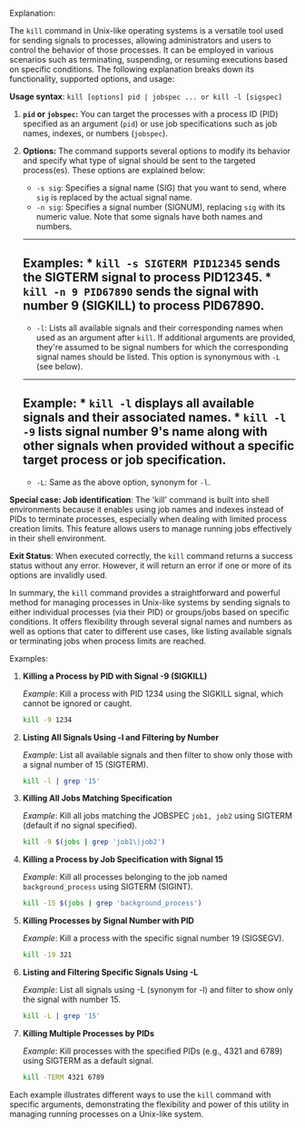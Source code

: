 Explanation:

The `kill` command in Unix-like operating systems is a versatile tool used for sending signals to processes, allowing administrators and users to control the behavior of those processes. It can be employed in various scenarios such as terminating, suspending, or resuming executions based on specific conditions. The following explanation breaks down its functionality, supported options, and usage:

**Usage syntax**: `kill [options] pid | jobspec ... or kill -l [sigspec]`

1. **`pid` or `jobspec`:** You can target the processes with a process ID (PID) specified as an argument (`pid`) or use job specifications such as job names, indexes, or numbers (`jobspec`).
2. **Options:** The command supports several options to modify its behavior and specify what type of signal should be sent to the targeted process(es). These options are explained below:

    - `-s sig`: Specifies a signal name (SIG) that you want to send, where `sig` is replaced by the actual signal name.
    - `-n sig`: Specifies a signal number (SIGNUM), replacing `sig` with its numeric value. Note that some signals have both names and numbers.
    ----
   **Examples:** 
       * `kill -s SIGTERM PID12345` sends the SIGTERM signal to process PID12345.
       * `kill -n 9 PID67890` sends the signal with number 9 (SIGKILL) to process PID67890.
    ----

    - `-l`: Lists all available signals and their corresponding names when used as an argument after `kill`. If additional arguments are provided, they're assumed to be signal numbers for which the corresponding signal names should be listed. This option is synonymous with `-L` (see below).
    ----
   **Example:** 
       * `kill -l` displays all available signals and their associated names.
       * `kill -l -9` lists signal number 9's name along with other signals when provided without a specific target process or job specification.
    ----

    - `-L`: Same as the above option, synonym for `-l`.

**Special case: Job identification**: The 'kill' command is built into shell environments because it enables using job names and indexes instead of PIDs to terminate processes, especially when dealing with limited process creation limits. This feature allows users to manage running jobs effectively in their shell environment.

**Exit Status**: When executed correctly, the `kill` command returns a success status without any error. However, it will return an error if one or more of its options are invalidly used.

In summary, the `kill` command provides a straightforward and powerful method for managing processes in Unix-like systems by sending signals to either individual processes (via their PID) or groups/jobs based on specific conditions. It offers flexibility through several signal names and numbers as well as options that cater to different use cases, like listing available signals or terminating jobs when process limits are reached.

Examples:

1. **Killing a Process by PID with Signal -9 (SIGKILL)**

   *Example*: Kill a process with PID 1234 using the SIGKILL signal, which cannot be ignored or caught.
   
   ```bash
   kill -9 1234
   ```


2. **Listing All Signals Using -l and Filtering by Number**

   *Example*: List all available signals and then filter to show only those with a signal number of 15 (SIGTERM).
   
   ```bash
   kill -l | grep '15'
   ```


3. **Killing All Jobs Matching Specification**

   *Example*: Kill all jobs matching the JOBSPEC `job1, job2` using SIGTERM (default if no signal specified).
   
   ```bash
   kill -9 $(jobs | grep 'job1\|job2')
   ```


4. **Killing a Process by Job Specification with Signal 15**

   *Example*: Kill all processes belonging to the job named `background_process` using SIGTERM (SIGINT).
   
   ```bash
   kill -15 $(jobs | grep 'background_process')
   ```


5. **Killing Processes by Signal Number with PID**

   *Example*: Kill a process with the specific signal number 19 (SIGSEGV).
   
   ```bash
   kill -19 321
   ```


6. **Listing and Filtering Specific Signals Using -L**

   *Example*: List all signals using -L (synonym for -l) and filter to show only the signal with number 15.
   
   ```bash
   kill -L | grep '15'
   ```


7. **Killing Multiple Processes by PIDs**

   *Example*: Kill processes with the specified PIDs (e.g., 4321 and 6789) using SIGTERM as a default signal.
   
   ```bash
   kill -TERM 4321 6789
   ```


Each example illustrates different ways to use the `kill` command with specific arguments, demonstrating the flexibility and power of this utility in managing running processes on a Unix-like system.
